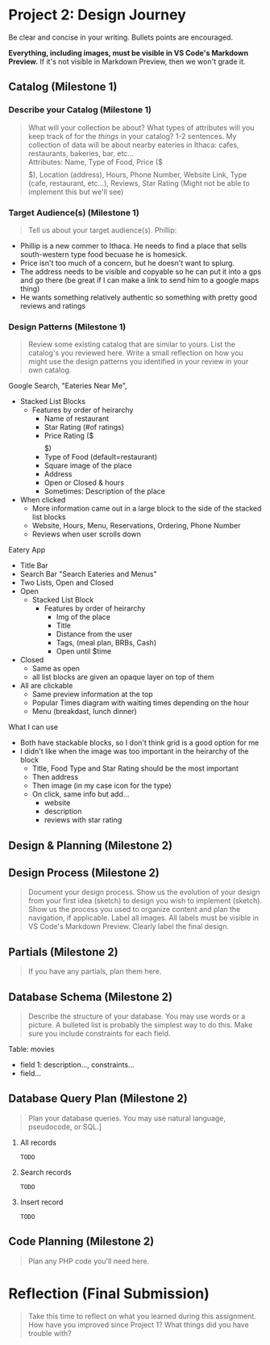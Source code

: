 # Project 2: Design Journey

Be clear and concise in your writing. Bullets points are encouraged.

**Everything, including images, must be visible in VS Code's Markdown Preview.** If it's not visible in Markdown Preview, then we won't grade it.

## Catalog (Milestone 1)

### Describe your Catalog (Milestone 1)
> What will your collection be about? What types of attributes will you keep track of for the *things* in your catalog? 1-2 sentences.
My collection of data will be about nearby eateries in Ithaca: cafes, restaurants, bakeries, bar, etc...\
Attributes: Name, Type of Food, Price ($ $$ $$$), Location (address), Hours, Phone Number, Website Link, Type (cafe, restaurant, etc...), Reviews, Star Rating (Might not be able to implement this but we'll see)


### Target Audience(s) (Milestone 1)
> Tell us about your target audience(s).
Phillip:
- Phillip is a new commer to Ithaca. He needs to find a place that sells south-western type food becuase he is homesick.
- Price isn't too much of a concern, but he doesn't want to splurg.
- The address needs to be visible and copyable so he can put it into a gps and go there (be great if I can make a link to send him to a google maps thing)
- He wants something relatively authentic so something with pretty good reviews and ratings


### Design Patterns (Milestone 1)
> Review some existing catalog that are similar to yours. List the catalog's you reviewed here. Write a small reflection on how you might use the design patterns you identified in your review in your own catalog.

Google Search, "Eateries Near Me",
- Stacked List Blocks
    - Features by order of heirarchy
        - Name of restaurant
        - Star Rating (#of ratings)
        - Price Rating ($ $$ $$$)
        - Type of Food (default=restaurant)
        - Square image of the place
        - Address
        - Open or Closed & hours
        - Sometimes: Description of the place
- When clicked
    - More information came out in a large block to the side of the stacked list blocks
    - Website, Hours, Menu, Reservations, Ordering, Phone Number
    - Reviews when user scrolls down


Eatery App
- Title Bar
- Search Bar "Search Eateries and Menus"
- Two Lists, Open and Closed
- Open
    - Stacked List Block
        - Features by order of heirarchy
            - Img of the place
            - Title
            - Distance from the user
            - Tags, (meal plan, BRBs, Cash)
            - Open until $time
- Closed
    - Same as open
    - all list blocks are given an opaque layer on top of them
- All are clickable
    - Same preview information at the top
    - Popular Times diagram with waiting times depending on the hour
    - Menu (breakdast, lunch dinner)

What I can use
- Both have stackable blocks, so I don't think grid is a good option for me
- I didn't like when the image was too important in the heirarchy of the block
    - Title, Food Type and Star Rating should be the most important
    - Then address
    - Then image (in my case icon for the type)
    - On click, same info but add...
        - website
        - description
        - reviews with star rating


## Design & Planning (Milestone 2)

## Design Process (Milestone 2)
> Document your design process. Show us the evolution of your design from your first idea (sketch) to design you wish to implement (sketch). Show us the process you used to organize content and plan the navigation, if applicable.
> Label all images. All labels must be visible in VS Code's Markdown Preview.
> Clearly label the final design.


## Partials (Milestone 2)
> If you have any partials, plan them here.


## Database Schema (Milestone 2)
> Describe the structure of your database. You may use words or a picture. A bulleted list is probably the simplest way to do this. Make sure you include constraints for each field.

Table: movies
- field 1: description..., constraints...
- field...


## Database Query Plan (Milestone 2)
> Plan your database queries. You may use natural language, pseudocode, or SQL.]

1. All records

    ```
    TODO
    ```

2. Search records

    ```
    TODO
    ```

3. Insert record

    ```
    TODO
    ```


## Code Planning (Milestone 2)
> Plan any PHP code you'll need here.


# Reflection (Final Submission)
> Take this time to reflect on what you learned during this assignment. How have you improved since Project 1? What things did you have trouble with?

